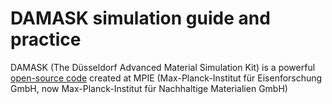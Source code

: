 # DAMASK simulation guide and practice
DAMASK (The Düsseldorf Advanced Material Simulation Kit) is a powerful [open-source code](https://github.com/damask-multiphysics/DAMASK) created at MPIE (Max-Planck-Institut für Eisenforschung GmbH, now Max-Planck-Institut für Nachhaltige Materialien GmbH)
